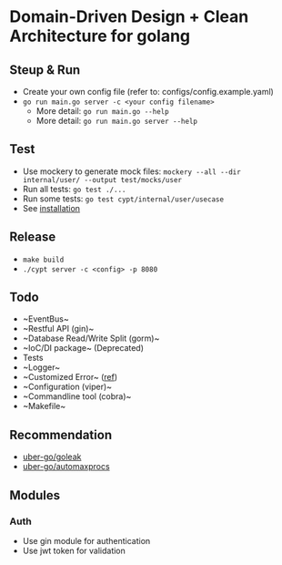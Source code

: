 # Domain-Driven Design + Clean Architecture for golang

## Steup & Run
* Create your own config file (refer to: configs/config.example.yaml)
* `go run main.go server -c <your config filename>`
  * More detail: `go run main.go --help`
  * More detail: `go run main.go server --help`

## Test
* Use mockery to generate mock files: `mockery --all --dir internal/user/ --output test/mocks/user`
* Run all tests: `go test ./...`
* Run some tests: `go test cypt/internal/user/usecase`
* See [installation](https://vektra.github.io/mockery/installation/)

## Release
* `make build`
* `./cypt server -c <config> -p 8080`

## Todo
* ~EventBus~
* ~Restful API (gin)~
* ~Database Read/Write Split (gorm)~
* ~IoC/DI package~ (Deprecated)
* Tests
* ~Logger~
* ~Customized Error~ ([ref](https://github.com/gohiei/go-ddd-demo/commit/11416ce5673785122497fe300e720a70e6831912))
* ~Configuration (viper)~
* ~Commandline tool (cobra)~
* ~Makefile~

## Recommendation
* [uber-go/goleak](https://github.com/uber-go/goleak)
* [uber-go/automaxprocs](https://github.com/uber-go/automaxprocs)

## Modules

### Auth
* Use gin module for authentication
* Use jwt token for validation
